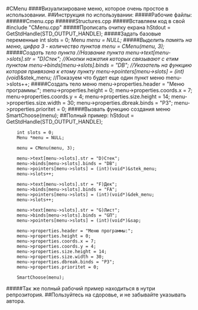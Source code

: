 #CMenu
####Визуализироване меню, которое очень простое в использовании.
##Инструкция по использувании:
#####Рабочие файлы:
######Cmenu.cpp
######Structures.cpp
#####Вставляем код в свой
        #include "CMenu.cpp"
#####Прописать очитку екрана
        hStdout = GetStdHandle(STD_OUTPUT_HANDLE);
#####Задать базовые переменные
        int slots = 0;
        Menu *menu = NULL;
#####Выделить память на меню, цифра 3 - количество пунктов
        menu = CMenu(menu, 3);
#####Создать тело пункта
        //Название пункта
        menu->text[menu->slots].str = "D)Стек";
        //Кнопки нажатия которых связывают с етим пунктом
        menu->binds[menu->slots].binds = "DВ";
        //Указатель на функцию которая привязана к етому пункту
        menu->pointers[menu->slots] = (int)(void*)&stek_menu;
        //Показуем что будет еще один пункт меню
        menu->slots++;
#####Создать тело меню
        menu->properties.header = "Меню программы:";
        menu->properties.height = 0;
        menu->properties.coords.x = 7;
        menu->properties.coords.y = 4;
        menu->properties.size.height = 14;
        menu->properties.size.width = 30;
        menu->properties.dbreak.binds = "PЗ";
        menu->properties.prioritet = 0;
#####Вызвать функцию создания меню
        SmartChoose(menu);
##Полный пример:
        hStdout = GetStdHandle(STD_OUTPUT_HANDLE);

        int slots = 0;
        Menu *menu = NULL;

        menu = CMenu(menu, 3);

        menu->text[menu->slots].str = "D)Стек";
        menu->binds[menu->slots].binds = "DВ";
        menu->pointers[menu->slots] = (int)(void*)&stek_menu;
        menu->slots++;

        menu->text[menu->slots].str = "F)Дек";
        menu->binds[menu->slots].binds = "FА";
        menu->pointers[menu->slots] = (int)(void*)&dek_menu;
        menu->slots++;

        menu->text[menu->slots].str = "G)Лист";
        menu->binds[menu->slots].binds = "GП";
        menu->pointers[menu->slots] = (int)(void*)&sap;

        menu->properties.header = "Меню программы:";
        menu->properties.height = 0;
        menu->properties.coords.x = 7;
        menu->properties.coords.y = 4;
        menu->properties.size.height = 14;
        menu->properties.size.width = 30;
        menu->properties.dbreak.binds = "PЗ";
        menu->properties.prioritet = 0;

        SmartChoose(menu);
#####Так же полный рабочий пример находиться в нутри репрозитория.
##Пользуйтесь на сдоровье, и не забывайте указывать автора.
